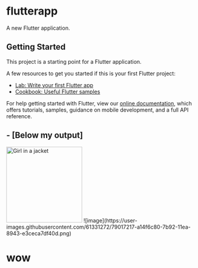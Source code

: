 # flutterapp

A new Flutter application.

## Getting Started

This project is a starting point for a Flutter application.

A few resources to get you started if this is your first Flutter project:

- [Lab: Write your first Flutter app](https://flutter.dev/docs/get-started/codelab)
- [Cookbook: Useful Flutter samples](https://flutter.dev/docs/cookbook)

For help getting started with Flutter, view our
[online documentation](https://flutter.dev/docs), which offers tutorials,
samples, guidance on mobile development, and a full API reference.

## - [Below my output]

<img src="https://user-images.githubusercontent.com/61331272/79017217-a14f6c80-7b92-11ea-8943-e3ceca7df40d.png" alt="Girl in a jacket" style="width:200px;height:200px;">
![image](https://user-images.githubusercontent.com/61331272/79017217-a14f6c80-7b92-11ea-8943-e3ceca7df40d.png)



<h1>wow</h1>
